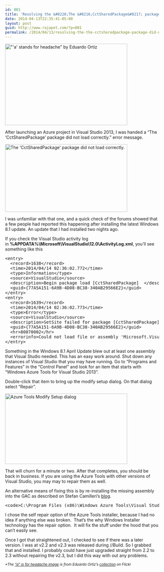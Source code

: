 ```yaml
---
id: 801
title: 'Resolving the &#8220;The &#8216;CctSharedPackage&#8217; package did not load correctly.&#8221; error message'
date: 2014-04-13T22:35:41-05:00
layout: post
guid: http://www.rajapet.com/?p=801
permalink: /2014/04/13/resolving-the-the-cctsharedpackage-package-did-not-load-correctly-error-message/
---
```

<img loading="lazy" alt="&quot;'a' stands for headache&quot; by Eduardo Ortiz" src="https://i0.wp.com/anotherlab.smugmug.com/photos/i-F8z5MhD/0/L/i-F8z5MhD-L.jpg?resize=400%2C266" width="400" height="266" data-recalc-dims="1" />

After launching an Azure project in Visual Studio 2013, I was handed a &#8220;The &#8216;CctSharedPackage&#8217; package did not load correctly.&#8221; error message.

<img loading="lazy" title="The &quot;The 'CctSharedPackage' package did not load correctly.&quot; error" alt="The 'CctSharedPackage' package did not load correctly." src="https://i2.wp.com/anotherlab.smugmug.com/photos/i-PSdHf9H/0/L/i-PSdHf9H-L.png?resize=400%2C221" width="400" height="221" data-recalc-dims="1" /> 

I was unfamiliar with that one, and a quick check of the forums showed that a few people had reported this happening after installing the latest Windows 8.1 update. An update that I had installed two nights ago.

If you check the Visual Studio activity log in **%APPDATA%\Microsoft\VisualStudio\12.0\ActivityLog.xml**, you&#8217;ll see something like this

<pre class="brush: xhtml; gutter: true">&lt;entry&gt;
  &lt;record&gt;1638&lt;/record&gt;
  &lt;time&gt;2014/04/14 02:36:02.772&lt;/time&gt;
  &lt;type&gt;Information&lt;/type&gt;
  &lt;source&gt;VisualStudio&lt;/source&gt;
  &lt;description&gt;Begin package load [CctSharedPackage]  &lt;/description&gt;
  &lt;guid&gt;{77A5A151-6A9B-4D08-BC38-340AB29566E2}&lt;/guid&gt;
&lt;/entry&gt;
&lt;entry&gt;
  &lt;record&gt;1639&lt;/record&gt;
  &lt;time&gt;2014/04/14 02:36:02.773&lt;/time&gt;
  &lt;type&gt;Error&lt;/type&gt;
  &lt;source&gt;VisualStudio&lt;/source&gt;
  &lt;description&gt;SetSite failed for package [CctSharedPackage]  &lt;/description&gt;
  &lt;guid&gt;{77A5A151-6A9B-4D08-BC38-340AB29566E2}&lt;/guid&gt;
  &lt;hr&gt;80070002&lt;/hr&gt;
  &lt;errorinfo&gt;Could not load file or assembly &#039;Microsoft.VisualStudio.WindowsAzure.Diagnostics, Version=2.2.0.0, Culture=neutral, PublicKeyToken=b03f5f7f11d50a3a&#039; or one of its dependencies. The system cannot find the file specified.&lt;/errorinfo&gt;
&lt;/entry&gt;</pre>

Something in the Windows 8.1 April Update blew out at least one assembly that Visual Studio needed. This has an easy work around. Shut down any instances of Visual Studio that you may have running. Go to &#8220;Programs and Features&#8221; in the &#8220;Control Panel&#8221; and look for an item that starts with &#8220;Windows Azure Tools for Visual Studio 2013&#8221;.

Double-click that item to bring up the modify setup dialog. On that dialog select &#8220;Repair&#8221;.

<img loading="lazy" alt="Azure Tools Modify Setup dialog" src="https://i2.wp.com/anotherlab.smugmug.com/photos/i-jSgBGL4/0/L/i-jSgBGL4-L.png?resize=400%2C230" width="400" height="230" data-recalc-dims="1" /> 

That will churn for a minute or two. After that completes, you should be back in business. If you are using the Azure Tools with other versions of Visual Studio, you may may to repair them as well.

An alternative means of fixing this is by re-installing the missing assembly into the GAC as described on Stefan Camilleri&#8217;s [blog](http://edd.stefancamilleri.com/2013/12/12/setsite-failed-for-package-cctsharedpackage/ "SetSite failed for package [CctSharedPackage] | edd - Exception Driven Development").

<pre>&lt;code&gt;C:\Program Files (x86)\Windows Azure Tools\Visual Studio 11.0&gt;gacutil /i .\Microsoft.VisualStudio.WindowsAzure.Diagnostics.dll&lt;/code&gt;</pre>

I chose the self repair option of the Azure Tools installer, because I had no idea if anything else was broken.  That&#8217;s the why Windows Installer technology has the repair option.  It will fix the stuff under the hood that you can&#8217;t easily see.

Once I got that straightened out, I checked to see if there was a later version. I was at v2.2 and v2.3 was released during //Build. So I grabbed that and installed. I probably could have just upgraded straight from 2.2 to 2.3 without repairing the v2.3, but I did this way with out any problems.

<small><em>*The <a href="https://flic.kr/p/4pfyqX">&#8220;a&#8221; is for headache image</a> is from Eduardo Ortiz&#8217;s <a href="https://www.flickr.com/photos/eduardoo/">collection</a> on Flickr</em></small>